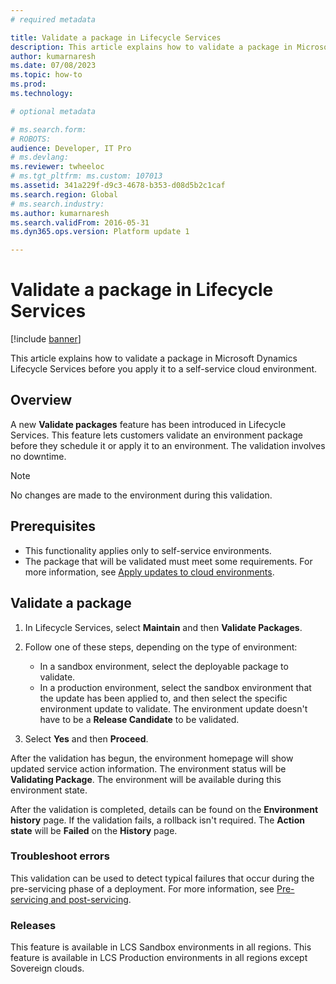 ```yaml
---
# required metadata

title: Validate a package in Lifecycle Services
description: This article explains how to validate a package in Microsoft Dynamics Lifecycle Services before you apply it to a self-service cloud environment.
author: kumarnaresh
ms.date: 07/08/2023
ms.topic: how-to
ms.prod: 
ms.technology: 

# optional metadata

# ms.search.form: 
# ROBOTS: 
audience: Developer, IT Pro
# ms.devlang: 
ms.reviewer: twheeloc
# ms.tgt_pltfrm: ms.custom: 107013
ms.assetid: 341a229f-d9c3-4678-b353-d08d5b2c1caf
ms.search.region: Global
# ms.search.industry: 
ms.author: kumarnaresh
ms.search.validFrom: 2016-05-31
ms.dyn365.ops.version: Platform update 1

---
```


# Validate a package in Lifecycle Services

[!include [banner](../includes/banner.md)]

This article explains how to validate a package in Microsoft Dynamics Lifecycle Services before you apply it to a self-service cloud environment.

## Overview 
A new **Validate packages** feature has been introduced in Lifecycle Services. This feature lets customers validate an environment package before they schedule it or apply it to an environment. The validation involves no downtime.

>[!NOTE]
>No changes are made to the environment during this validation. 

## Prerequisites

- This functionality applies only to self-service environments.
- The package that will be validated must meet some requirements. For more information, see [Apply updates to cloud environments](apply-deployable-package-system.md#prerequisite-steps).

## Validate a package

1. In Lifecycle Services, select **Maintain** and then **Validate Packages**.
2. Follow one of these steps, depending on the type of environment:

    - In a sandbox environment, select the deployable package to validate.
    - In a production environment, select the sandbox environment that the update has been applied to, and then select the specific environment update to validate. The environment update doesn't have to be a **Release Candidate** to be validated.

3. Select **Yes** and then **Proceed**.

After the validation has begun, the environment homepage will show updated service action information. The environment status will be **Validating Package**. The environment will be available during this environment state.

After the validation is completed, details can be found on the **Environment history** page. If the validation fails, a rollback isn't required. The **Action state** will be **Failed** on the **History** page.

### Troubleshoot errors

This validation can be used to detect typical failures that occur during the pre-servicing phase of a deployment. For more information, see [Pre-servicing and post-servicing](../lifecycle-services/pre-post-servicing.md#common-failures).

### Releases
This feature is available in LCS Sandbox environments in all regions. 
This feature is available in LCS Production environments in all regions except Sovereign clouds.




